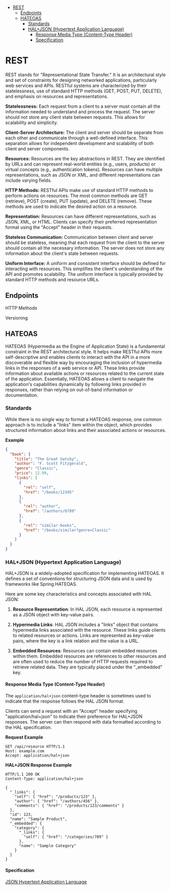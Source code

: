 - [REST](#rest)
  - [Endpoints](#endpoints)
  - [HATEOAS](#hateoas)
    - [Standards](#standards)
    - [HAL+JSON (Hypertext Application Language)](#haljson-hypertext-application-language)
      - [Response Media Type (Content-Type Header)](#response-media-type-content-type-header)
      - [Specification](#specification)

# REST

REST stands for "Representational State Transfer." It is an architectural style and set of constraints for designing networked applications, particularly web services and APIs. RESTful systems are characterized by their statelessness, use of standard HTTP methods (GET, POST, PUT, DELETE), and emphasis on resources and representations.

**Statelessness:** Each request from a client to a server must contain all the information needed to understand and process the request. The server should not store any client state between requests. This allows for scalability and simplicity.

**Client-Server Architecture:** The client and server should be separate from each other and communicate through a well-defined interface. This separation allows for independent development and scalability of both client and server components.

**Resources:** Resources are the key abstractions in REST. They are identified by URLs and can represent real-world entities (e.g., users, products) or virtual concepts (e.g., authentication tokens). Resources can have multiple representations, such as JSON or XML, and different representations can include varying fields.

**HTTP Methods:** RESTful APIs make use of standard HTTP methods to perform actions on resources. The most common methods are GET (retrieve), POST (create), PUT (update), and DELETE (remove). These methods are used to indicate the desired action on a resource.

**Representation:** Resources can have different representations, such as JSON, XML, or HTML. Clients can specify their preferred representation format using the "Accept" header in their requests.

**Stateless Communication:** Communication between client and server should be stateless, meaning that each request from the client to the server should contain all the necessary information. The server does not store any information about the client's state between requests.

**Uniform Interface:** A uniform and consistent interface should be defined for interacting with resources. This simplifies the client's understanding of the API and promotes scalability. The uniform interface is typically provided by standard HTTP methods and resource URLs.

## Endpoints

HTTP Methods

Versioning

## HATEOAS
HATEOAS (Hypermedia as the Engine of Application State) is a fundamental constraint in the REST architectural style. It helps make RESTful APIs more self-descriptive and enables clients to interact with the API in a more discoverable and flexible way by encouraging the inclusion of hypermedia links in the responses of a web service or API. These links provide information about available actions or resources related to the current state of the application. Essentially, HATEOAS allows a client to navigate the application's capabilities dynamically by following links provided in responses, rather than relying on out-of-band information or documentation.

### Standards

While there is no single way to format a HATEOAS response, one common approach is to include a "links" item within the object, which provides structured information about links and their associated actions or resources.
 
**Example**
```json
{
  "book": {
    "title": "The Great Gatsby",
    "author": "F. Scott Fitzgerald",
    "genre": "Classic",
    "price": 12.99,
    "links": [
      {
        "rel": "self",
        "href": "/books/12345"
      },
      {
        "rel": "author",
        "href": "/authors/6789"
      },
      {
        "rel": "similar-books",
        "href": "/books/similar?genre=Classic"
      }
    ]
  }
}
```

### HAL+JSON (Hypertext Application Language) 

HAL+JSON is a widely-adopted specification for implementing HATEOAS. It defines a set of conventions for structuring JSON data and is used by frameworks like Spring HATEOAS.

Here are some key characteristics and concepts associated with HAL JSON:

1. **Resource Representation**: In HAL JSON, each resource is represented as a JSON object with key-value pairs.

2. **Hypermedia Links**: HAL JSON includes a "links" object that contains hypermedia links associated with the resource. These links guide clients to related resources or actions. Links are represented as key-value pairs, where the key is a link relation and the value is a URL.

3. **Embedded Resources**: Resources can contain embedded resources within them. Embedded resources are references to other resources and are often used to reduce the number of HTTP requests required to retrieve related data. They are typically placed under the "_embedded" key.

#### Response Media Type (Content-Type Header)
The `application/hal+json` content-type header is sometimes used to indicate that the response follows the HAL JSON format.

Clients can send a request with an "Accept" header specifying "application/hal+json" to indicate their preference for HAL+JSON responses. The server can then respond with data formatted according to the HAL specification.

**Request Example**
```http
GET /api/resource HTTP/1.1
Host: example.com
Accept: application/hal+json
```

**HAL+JSON Response Example**
```http
HTTP/1.1 200 OK
Content-Type: application/hal+json

{
  "_links": {
    "self": { "href": "/products/123" },
    "author": { "href": "/authors/456" },
    "comments": { "href": "/products/123/comments" }
  },
  "id": 123,
  "name": "Sample Product",
  "_embedded": {
    "category": {
      "_links": {
        "self": { "href": "/categories/789" }
      },
      "name": "Sample Category"
    }
  }
}
```

#### Specification

[JSON Hypertext Application Language](https://tools.ietf.org/html/draft-kelly-json-hal-08)